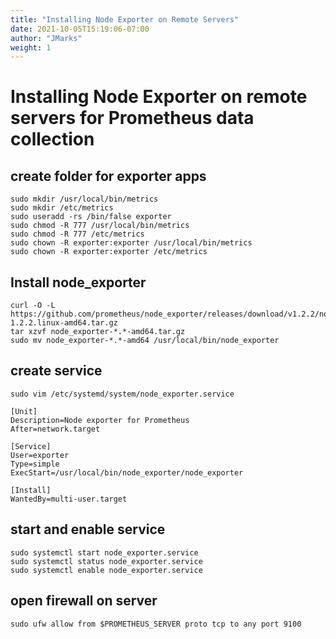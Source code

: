 ```yaml
---
title: "Installing Node Exporter on Remote Servers"
date: 2021-10-05T15:19:06-07:00
author: "JMarks"
weight: 1
---
```

# Installing Node Exporter on remote servers for Prometheus data collection
## create folder for exporter apps
```
sudo mkdir /usr/local/bin/metrics
sudo mkdir /etc/metrics
sudo useradd -rs /bin/false exporter
sudo chmod -R 777 /usr/local/bin/metrics
sudo chmod -R 777 /etc/metrics
sudo chown -R exporter:exporter /usr/local/bin/metrics
sudo chown -R exporter:exporter /etc/metrics
```

## Install node_exporter
```
curl -O -L https://github.com/prometheus/node_exporter/releases/download/v1.2.2/node_exporter-1.2.2.linux-amd64.tar.gz
tar xzvf node_exporter-*.*-amd64.tar.gz
sudo mv node_exporter-*.*-amd64 /usr/local/bin/node_exporter
```

## create service
```
sudo vim /etc/systemd/system/node_exporter.service

[Unit]
Description=Node exporter for Prometheus
After=network.target

[Service]
User=exporter
Type=simple
ExecStart=/usr/local/bin/node_exporter/node_exporter

[Install]
WantedBy=multi-user.target
```

## start and enable service
```
sudo systemctl start node_exporter.service
sudo systemctl status node_exporter.service
sudo systemctl enable node_exporter.service
```

## open firewall on server
```
sudo ufw allow from $PROMETHEUS_SERVER proto tcp to any port 9100
```
